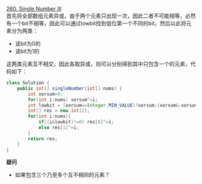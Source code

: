 [260. Single Number III](https://leetcode-cn.com/problems/single-number-iii/)  
首先将全部数组元素异或，由于两个元素只出现一次，因此二者不可能相等，必然有一个bit不相等，因此可以通过lowbit找到低位第一个不同的bit，然后以此将元素分为两类：  
* 该bit为0的
* 该bit为1的  

这两类元素互不相交，因此各取异或，则可以分别得到其中只包含一个的元素，代码如下：
```java
class Solution {
    public int[] singleNumber(int[] nums) {
        int xorsum=0;
        for(int i:nums) xorsum^=i;
        int lowbit = (xorsum==Integer.MIN_VALUE)?xorsum:(xorsum&-xorsum);
        int[] res = new int[2];
        for(int i:nums){
            if((i&lowbit)!=0) res[0]^=i;
            else res[1]^=i;
        }
        return res;
    }
}
```
**疑问**
* 如果包含三个乃至多个互不相同的元素？
